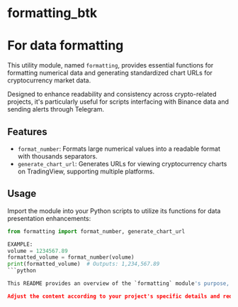 # formatting_btk
# For data formatting

This utility module, named `formatting`, provides essential functions for formatting numerical data and generating standardized chart URLs for cryptocurrency market data. 

Designed to enhance readability and consistency across crypto-related projects, it's particularly useful for scripts interfacing with Binance data and sending alerts through Telegram.

## Features

- `format_number`: Formats large numerical values into a readable format with thousands separators.
- `generate_chart_url`: Generates URLs for viewing cryptocurrency charts on TradingView, supporting multiple platforms.

## Usage

Import the module into your Python scripts to utilize its functions for data presentation enhancements:

```python
from formatting import format_number, generate_chart_url

EXAMPLE:
volume = 1234567.89
formatted_volume = format_number(volume)
print(formatted_volume)  # Outputs: 1,234,567.89
```python

This README provides an overview of the `formatting` module's purpose, features, and basic usage, along with a simple example.

Adjust the content according to your project's specific details and requirements.

